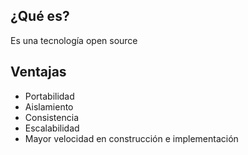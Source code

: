 ## ¿Qué es?

Es una tecnología open source 

## Ventajas

- Portabilidad
- Aislamiento
- Consistencia
- Escalabilidad
- Mayor velocidad en construcción e implementación

